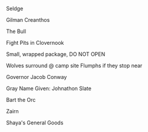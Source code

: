 Seldge

Gilman Creanthos

The Bull

Fight Pits in Clovernook

Small, wrapped package, DO NOT OPEN

Wolves surround @ camp site
Flumphs if they stop near

Governor Jacob Conway

Gray Name Given:
Johnathon Slate

Bart the Orc

Zairn

Shaya's General Goods
